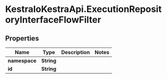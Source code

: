 # KestraIoKestraApi.ExecutionRepositoryInterfaceFlowFilter

## Properties

Name | Type | Description | Notes
------------ | ------------- | ------------- | -------------
**namespace** | **String** |  | 
**id** | **String** |  | 



